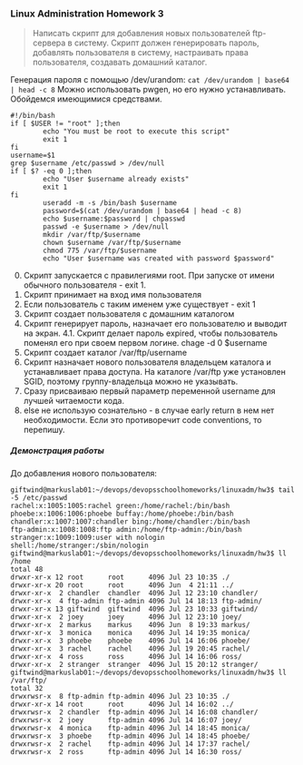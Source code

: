### Linux Administration Homework 3

> Написать скрипт для добавления новых пользователей ftp-сервера в систему. Скрипт должен генерировать пароль, добавлять пользователя в систему, настраивать права пользователя, создавать домашний каталог.

Генерация пароля с помощью /dev/urandom:
`cat /dev/urandom | base64 | head -c 8`
Можно использовать pwgen, но его нужно устанавливать. Обойдемся имеющимися средствами.

```
#!/bin/bash
if [ $USER != "root" ];then
        echo "You must be root to execute this script"
        exit 1
fi
username=$1
grep $username /etc/passwd > /dev/null
if [ $? -eq 0 ];then
        echo "User $username already exists"
        exit 1
fi
        useradd -m -s /bin/bash $username
        password=$(cat /dev/urandom | base64 | head -c 8)
        echo $username:$password | chpasswd
        passwd -e $username > /dev/null
        mkdir /var/ftp/$username
        chown $username /var/ftp/$username
        chmod 775 /var/ftp/$username
        echo "User $username was created with password $password"
```

0. Скрипт запускается с правилегиями root. При запуске от имени обычного пользователя - exit 1.
1. Скрипт принимает на вход имя пользователя
2. Если пользователь с таким именем уже существует - exit 1
3. Скрипт создает пользователя с домашним каталогом
4. Скрипт генерирует пароль, назначает его пользователю и выводит на экран.
    4.1. Скрипт делает пароль expired, чтобы пользователь поменял его при своем первом логине.
    chage -d 0 $username
5. Скрипт создает каталог /var/ftp/username
6. Скрипт назначает нового пользователя владельцем каталога и устанавливает права доступа. На каталоге /var/ftp уже установлен SGID, поэтому группу-владельца можно не указывать.
7. Сразу присваиваю первый параметр переменной username для лучшей читаемости кода.
8. else не использую сознательно - в случае early return в нем нет необходимости. Если это противоречит code conventions, то перепишу.

##### Демонстрация работы

До добавления нового пользователя:
```
giftwind@markuslab01:~/devops/devopsschoolhomeworks/linuxadm/hw3$ tail -5 /etc/passwd
rachel:x:1005:1005:rachel green:/home/rachel:/bin/bash
phoebe:x:1006:1006:phoebe buffay:/home/phoebe:/bin/bash
chandler:x:1007:1007:chandler bing:/home/chandler:/bin/bash
ftp-admin:x:1008:1008:ftp admin:/home/ftp-admin:/bin/bash
stranger:x:1009:1009:user with nologin shell:/home/stranger:/sbin/nologin
giftwind@markuslab01:~/devops/devopsschoolhomeworks/linuxadm/hw3$ ll /home
total 48
drwxr-xr-x 12 root      root      4096 Jul 23 10:35 ./
drwxr-xr-x 20 root      root      4096 Jun  4 21:11 ../
drwxr-xr-x  2 chandler  chandler  4096 Jul 12 23:10 chandler/
drwxr-xr-x  4 ftp-admin ftp-admin 4096 Jul 14 18:13 ftp-admin/
drwxr-xr-x 13 giftwind  giftwind  4096 Jul 23 10:33 giftwind/
drwxr-xr-x  2 joey      joey      4096 Jul 12 23:10 joey/
drwxr-xr-x  2 markus    markus    4096 Jun  8 19:33 markus/
drwxr-xr-x  3 monica    monica    4096 Jul 14 19:35 monica/
drwxr-xr-x  3 phoebe    phoebe    4096 Jul 14 16:06 phoebe/
drwxr-xr-x  3 rachel    rachel    4096 Jul 19 20:45 rachel/
drwxr-xr-x  4 ross      ross      4096 Jul 14 16:06 ross/
drwxr-xr-x  2 stranger  stranger  4096 Jul 15 20:12 stranger/
giftwind@markuslab01:~/devops/devopsschoolhomeworks/linuxadm/hw3$ ll /var/ftp/
total 32
drwxrwsr-x  8 ftp-admin ftp-admin 4096 Jul 23 10:35 ./
drwxr-xr-x 14 root      root      4096 Jul 14 16:02 ../
drwxrwsr-x  2 chandler  ftp-admin 4096 Jul 14 16:08 chandler/
drwxrwsr-x  2 joey      ftp-admin 4096 Jul 14 16:07 joey/
drwxrwsr-x  4 monica    ftp-admin 4096 Jul 14 18:45 monica/
drwxrwsr-x  3 phoebe    ftp-admin 4096 Jul 14 18:45 phoebe/
drwxrwsr-x  2 rachel    ftp-admin 4096 Jul 14 17:37 rachel/
drwxrwsr-x  2 ross      ftp-admin 4096 Jul 14 16:30 ross/
```


